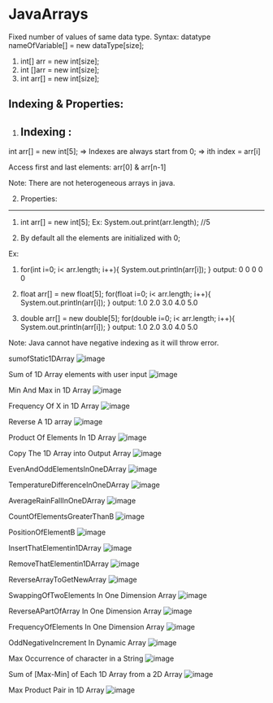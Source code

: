 # JavaArrays

Fixed number of values of same data type.
Syntax: datatype nameOfVariable[] = new dataType[size];
1. int[] arr = new int[size];
2. int []arr = new int[size];
3. int arr[] = new int[size];

Indexing & Properties:
----------------------

1. Indexing  :
   ----------
int arr[] = new int[5];
 => Indexes are always start from 0;
 => ith index = arr[i]
 
 Access first and last elements: arr[0] & arr[n-1]
 
 Note: There are not heterogeneous arrays in java.
 
 2. Properties:
   ------------
 1. int arr[] = new int[5];
    Ex: System.out.print(arr.length); //5
    
 2. By default all the elements are initialized with 0;
 
 Ex: 
 1. for(int i=0; i< arr.length; i++){ System.out.println(arr[i]); } 
 output:
 0
 0
 0
 0
 0
 
 2.  float arr[] = new float[5];
 for(float i=0; i< arr.length; i++){ System.out.println(arr[i]); } 
 output:
 1.0
 2.0
 3.0
 4.0
 5.0
 
 3. double arr[] = new double[5];
 for(double i=0; i< arr.length; i++){ System.out.println(arr[i]); } 
 output:
 1.0
 2.0
 3.0
 4.0
 5.0
 
 Note: Java cannot have negative indexing as it will throw  error.
 
sumofStatic1DArray
![image](https://user-images.githubusercontent.com/48117959/235366866-c04c7c10-8b69-4197-8f09-33be15fb303a.png)

Sum of 1D Array elements with user input
![image](https://user-images.githubusercontent.com/48117959/235366026-bd589e43-d930-4f44-9324-6ef0fc91a0d2.png)

Min And Max in 1D Array
![image](https://user-images.githubusercontent.com/48117959/235367446-8270de7a-11bb-4136-a0c9-006e3497e686.png)

Frequency Of X in 1D Array
![image](https://user-images.githubusercontent.com/48117959/235368234-2b7f3aa2-c46d-432a-8c3c-ace99761e6de.png)

Reverse A 1D array
![image](https://user-images.githubusercontent.com/48117959/235396037-c6d1f182-c10c-4d61-967b-b9c0a5206b1f.png)

Product Of Elements In 1D Array
![image](https://user-images.githubusercontent.com/48117959/235397080-097a31ed-6557-4717-a604-832f2f2f2b1b.png)

Copy The 1D Array into Output Array
![image](https://user-images.githubusercontent.com/48117959/235402507-42b3ef4e-9607-4130-bb4c-4bd8fd23f8e8.png)

EvenAndOddElementsInOneDArray
![image](https://user-images.githubusercontent.com/48117959/235403953-f6fa529e-829d-46b9-8663-64c3e70b4e01.png)

TemperatureDifferenceInOneDArray
![image](https://user-images.githubusercontent.com/48117959/235405488-3fa10a86-3dc9-4d19-98c1-cd984243ae6e.png)

AverageRainFallInOneDArray
![image](https://user-images.githubusercontent.com/48117959/235406089-99df106e-2757-4c3b-9edc-4ffc72c3d85a.png)

CountOfElementsGreaterThanB
![image](https://user-images.githubusercontent.com/48117959/235485061-a542b82b-e510-4569-bb6a-d85d376127d0.png)

PositionOfElementB
![image](https://user-images.githubusercontent.com/48117959/235487034-7e814c10-3f6a-4d46-a09c-0e76e7ccf8ce.png)

InsertThatElementin1DArray
![image](https://user-images.githubusercontent.com/48117959/235492470-3e8a40d0-cce4-4053-a111-240e1634b1df.png)

RemoveThatElementin1DArray
![image](https://user-images.githubusercontent.com/48117959/235498624-23611020-8e0b-4a36-b2c2-af933772f95a.png)

ReverseArrayToGetNewArray
![image](https://user-images.githubusercontent.com/48117959/235577041-c9c6f723-0f3e-4e71-a981-04a03bfa3ba8.png)

SwappingOfTwoElements In One Dimension Array
![image](https://user-images.githubusercontent.com/48117959/235737384-ce9a71aa-ef2b-466b-a544-ed5401622b64.png)

ReverseAPartOfArray In One Dimension Array
![image](https://user-images.githubusercontent.com/48117959/235743616-1bdd006a-e549-4201-8c0c-d7b5e198cd40.png)

FrequencyOfElements In One Dimension Array
![image](https://user-images.githubusercontent.com/48117959/236723100-404cd094-df1c-42d7-bd2a-e54f0660ee6e.png)

OddNegativeIncrement In Dynamic Array
![image](https://user-images.githubusercontent.com/48117959/236728465-b1f6cbd3-064b-4444-9f1c-492464987547.png)

Max Occurrence of character in a String
![image](https://github.com/KotaYamini/JavaArrays/assets/48117959/a6be0f6d-4216-4e04-b195-4096a82048de)

Sum of [Max-Min] of Each 1D Array from a 2D Array
![image](https://github.com/KotaYamini/JavaArrays/assets/48117959/5ab7879a-24d8-4a7c-8b96-ea268cab8331)

Max Product Pair in 1D Array
![image](https://github.com/KotaYamini/JavaArrays/assets/48117959/32b9e1f5-429f-40f5-9b07-22761c706921)
